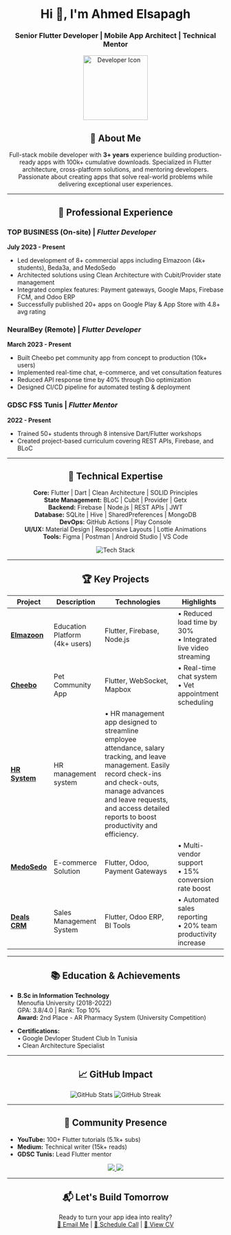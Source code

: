 <h1 align="center">Hi 👋, I'm Ahmed Elsapagh</h1>
<h3 align="center">Senior Flutter Developer | Mobile App Architect | Technical Mentor</h3>

<p align="center">
  <img src="https://cdn-icons-png.flaticon.com/512/3242/3242257.png" width="150" alt="Developer Icon">
</p>

<h2 align="center">🚀 About Me</h2>
<p align="center">
  Full-stack mobile developer with <strong>3+ years</strong> experience building production-ready apps with 100k+ cumulative downloads. Specialized in Flutter architecture, cross-platform solutions, and mentoring developers. Passionate about creating apps that solve real-world problems while delivering exceptional user experiences.
</p>

---

<h2 align="center">💼 Professional Experience</h2>

### **TOP BUSINESS** (On-site) | _Flutter Developer_  
**July 2023 - Present**  
- Led development of 8+ commercial apps including Elmazoon (4k+ students), Beda3a, and MedoSedo
- Architected solutions using Clean Architecture with Cubit/Provider state management
- Integrated complex features: Payment gateways, Google Maps, Firebase FCM, and Odoo ERP
- Successfully published 20+ apps on Google Play & App Store with 4.8+ avg rating

### **NeuralBey** (Remote) | _Flutter Developer_  
**March 2023 - Present**  
- Built Cheebo pet community app from concept to production (10k+ users)
- Implemented real-time chat, e-commerce, and vet consultation features
- Reduced API response time by 40% through Dio optimization
- Designed CI/CD pipeline for automated testing & deployment

### **GDSC FSS Tunis** | _Flutter Mentor_  
**2022 - Present**  
- Trained 50+ students through 8 intensive Dart/Flutter workshops
- Created project-based curriculum covering REST APIs, Firebase, and BLoC
---

<h2 align="center">🎯 Technical Expertise</h2>

<p align="center">
  <strong>Core:</strong> Flutter | Dart | Clean Architecture | SOLID Principles<br>
  <strong>State Management:</strong> BLoC | Cubit | Provider | Getx<br>
  <strong>Backend:</strong> Firebase | Node.js | REST APIs | JWT<br>
  <strong>Database:</strong> SQLite | Hive | SharedPreferences | MongoDB<br>
  <strong>DevOps:</strong> GitHub Actions | Play Console<br>
  <strong>UI/UX:</strong> Material Design | Responsive Layouts | Lottie Animations<br>
  <strong>Tools:</strong> Figma | Postman | Android Studio | VS Code
</p>

<div align="center">
  <img src="https://skillicons.dev/icons?i=flutter,dart,firebase,nodejs,git,figma,github,postman&perline=8" alt="Tech Stack">
</div>

---

<h2 align="center">🏆 Key Projects</h2>

| Project | Description | Technologies | Highlights |
|---------|-------------|--------------|------------|
| **[Elmazoon](https://play.google.com/store/apps/details?id=com.elmazoon.app)** | Education Platform (4k+ users) | Flutter, Firebase, Node.js | • Reduced load time by 30%<br>• Integrated live video streaming |
| **[Cheebo](https://play.google.com/store/apps/details?id=com.neuralbey.cheebo)** | Pet Community App | Flutter, WebSocket, Mapbox | • Real-time chat system<br>• Vet appointment scheduling |
| **[HR System](https://play.google.com/store/apps/details?id=com.topbusiness.unocafe)** | HR management system | • HR management app designed to streamline employee attendance, salary tracking, and leave management. Easily record check-ins and check-outs, manage advances and leave requests, and access detailed reports to boost productivity and efficiency. |
| **[MedoSedo](https://example.com)** | E-commerce Solution | Flutter, Odoo, Payment Gateways | • Multi-vendor support<br>• 15% conversion rate boost |
| **[Deals CRM](https://play.google.com/store/apps/details?id=net.topbusiness.deals)** | Sales Management System | Flutter, Odoo ERP, BI Tools | • Automated sales reporting<br>• 20% team productivity increase |

---

<h2 align="center">📚 Education & Achievements</h2>

- **B.Sc in Information Technology**  
  Menoufia University (2018-2022)  
  GPA: 3.8/4.0 | Rank: Top 10%  
  **Award:** 2nd Place - AR Pharmacy System (University Competition)

- **Certifications:**  
  • Google Devloper Student Club In Tunisia  
  • Clean Architecture Specialist

---

<h2 align="center">📈 GitHub Impact</h2>

<p align="center">
  <img src="https://github-readme-stats.vercel.app/api?username=ahmedelsapagh10&show_icons=true&theme=nightowl&count_private=true" alt="GitHub Stats">
  <img src="https://github-readme-streak-stats.herokuapp.com/?user=ahmedelsapagh10&theme=nightowl" alt="GitHub Streak">
</p>

---

<h2 align="center">🌟 Community Presence</h2>

- **YouTube:** 100+ Flutter tutorials (5.1k+ subs)
- **Medium:** Technical writer (15k+ reads)
- **GDSC Tunis:** Lead Flutter mentor

<div align="center">
  <a href="https://www.youtube.com/@ahmed_elsapagh" target="_blank">
    <img src="https://img.shields.io/badge/YouTube-FF0000?style=for-the-badge&logo=youtube&logoColor=white">
  </a>
  <a href="https://linkedin.com/in/ahmed-elsapagh-aa8010220/" target="_blank">
    <img src="https://img.shields.io/badge/LinkedIn-0077B5?style=for-the-badge&logo=linkedin&logoColor=white">
  </a>
</div>

---

<h2 align="center">📬 Let's Build Tomorrow</h2>
<p align="center">
  Ready to turn your app idea into reality?<br>
  <a href="mailto:ahmedelsapagh179@gmail.com">📧 Email Me</a> | 
  <a href="https://calendly.com/ahmed-elsapagh">📅 Schedule Call</a> | 
  <a href="https://read.cv/ahmedelsapagh">📄 View CV</a>
</p>
